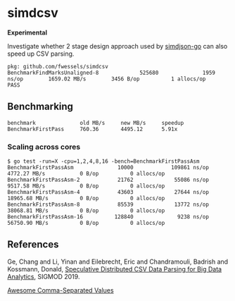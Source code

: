 # simdcsv

**Experimental**

Investigate whether 2 stage design approach used by [simdjson-go](https://github.com/minio/simdjson-go) can also speed up CSV parsing.

```$ go test -v -bench=Unaligned
pkg: github.com/fwessels/simdcsv
BenchmarkFindMarksUnaligned-8             525680              1959 ns/op        1659.02 MB/s        3456 B/op          1 allocs/op
PASS
```

## Benchmarking 

```
benchmark              old MB/s     new MB/s     speedup
BenchmarkFirstPass     760.36       4495.12      5.91x
```

### Scaling across cores

```
$ go test -run=X -cpu=1,2,4,8,16 -bench=BenchmarkFirstPassAsm
BenchmarkFirstPassAsm              10000            109861 ns/op        4772.27 MB/s           0 B/op          0 allocs/op
BenchmarkFirstPassAsm-2            21762             55086 ns/op        9517.58 MB/s           0 B/op          0 allocs/op
BenchmarkFirstPassAsm-4            43603             27644 ns/op        18965.68 MB/s          0 B/op          0 allocs/op
BenchmarkFirstPassAsm-8            85539             13772 ns/op        38068.81 MB/s          0 B/op          0 allocs/op
BenchmarkFirstPassAsm-16          128840              9238 ns/op        56750.90 MB/s          0 B/op          0 allocs/op
```

## References

Ge, Chang and Li, Yinan and Eilebrecht, Eric and Chandramouli, Badrish and Kossmann, Donald, [Speculative Distributed CSV Data Parsing for Big Data Analytics](https://www.microsoft.com/en-us/research/publication/speculative-distributed-csv-data-parsing-for-big-data-analytics/), SIGMOD 2019.

[Awesome Comma-Separated Values](https://github.com/csvspecs/awesome-csv)

